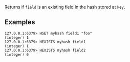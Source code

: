 Returns if `field` is an existing field in the hash stored at `key`.

## Examples

```
127.0.0.1:6379> HSET myhash field1 "foo"
(integer) 1
127.0.0.1:6379> HEXISTS myhash field1
(integer) 1
127.0.0.1:6379> HEXISTS myhash field2
(integer) 0
```

